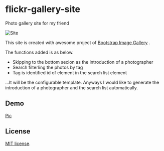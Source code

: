 flickr-gallery-site
===================

Photo gallery site for my friend

![Site](https://raw.githubusercontent.com/Pen-Guin/flickr-gallery-site/master/Pic.png)

This site is created with awesome project of [Bootstrap Image Gallery](https://github.com/blueimp/Bootstrap-Image-Gallery "Bootstrap Image Gallery") .

The functions added is as below.
* Skipping to the bottom secion as the introduction of a photographer
* Search filterling the photos by tag
* Tag is identified id of <a> element in the search list element

...It will be the configurable template.
Anyways I would like to generate the introduction of a photographer and the search list automatically.

## Demo
[Pic](http://keiopicnicclub.github.io/Pic "Pic")

## License
[MIT license](http://www.opensource.org/licenses/MIT "MIT license").
